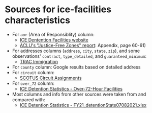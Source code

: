 # Sources for ice-facilities characteristics

- For `aor` (Area of Responsiblity) column: 
  - [ICE Dentention Facilities website](https://www.ice.gov/detention-facilities)
  - [ACLU's "Justice-Free Zones" report](https://www.aclu.org/report/justice-free-zones-us-immigration-detention-under-trump-administration): Appendix, page 60-61)
- For addresses columns (`address`, `city`, `state`, `zip`), and some observations' `contract`, `type_detailed`, and `guaranteed_minimum`:
  - [TRAC Immigration](https://trac.syr.edu/immigration/detentionstats/facilities.html)
- For `county` column: Google results based on detailed address
- For `circuit` column: 
  - [SCOTUS Circuit Assignments](https://www.supremecourt.gov/about/circuitassignments.aspx)
- For `over_72` column: 
  - [ICE Detention Statistics - Over-72-Hour Facilities](https://www.ice.gov/doclib/detention/Over72HourFacilities.xlsx)
- Most columns and info from other sources were taken from and compared with:
  - [ICE Detention Statistics - FY21_detentionStats07082021.xlsx](https://github.com/UWCHR/ice-facilities/files/7491684/FY21_detentionStats07082021.xlsx)
